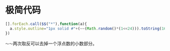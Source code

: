 # 极简代码

```js
[].forEach.call($$("*"),function(a){
  a.style.outline="1px solid #"+(~~(Math.random()*(1<<24))).toString(16)
})
```
`～～`两次取反可以去掉一个浮点数的小数部分。
